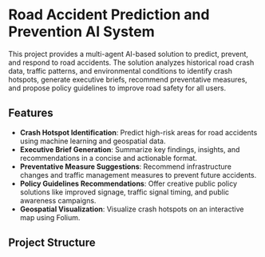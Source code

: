 # Road Accident Prediction and Prevention AI System

This project provides a multi-agent AI-based solution to predict, prevent, and respond to road accidents. The solution analyzes historical road crash data, traffic patterns, and environmental conditions to identify crash hotspots, generate executive briefs, recommend preventative measures, and propose policy guidelines to improve road safety for all users.

## Features

- **Crash Hotspot Identification**: Predict high-risk areas for road accidents using machine learning and geospatial data.
- **Executive Brief Generation**: Summarize key findings, insights, and recommendations in a concise and actionable format.
- **Preventative Measure Suggestions**: Recommend infrastructure changes and traffic management measures to prevent future accidents.
- **Policy Guidelines Recommendations**: Offer creative public policy solutions like improved signage, traffic signal timing, and public awareness campaigns.
- **Geospatial Visualization**: Visualize crash hotspots on an interactive map using Folium.

## Project Structure

